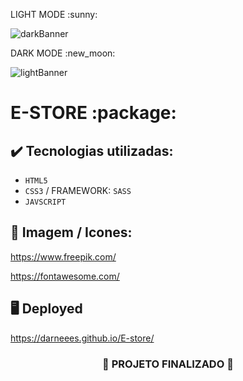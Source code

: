 <P>
  LIGHT MODE :sunny:
</P>

![darkBanner](https://github.com/darneees/E-store/assets/79709843/16d7c1ae-e619-4cd4-8026-038e7dfa4520)

<P>
  DARK MODE :new_moon:
</P>

![lightBanner](https://github.com/darneees/E-store/assets/79709843/ae2c3643-e078-4a0d-86cd-c74a91ec8133)

<h1>
  E-STORE :package:
</h1>

## ✔️ Tecnologias utilizadas:
- ``HTML5``
- ``CSS3`` / FRAMEWORK: ``SASS``
- ``JAVSCRIPT``

## :paperclip: Imagem / Icones:

https://www.freepik.com/

https://fontawesome.com/

## :desktop_computer: Deployed

https://darneees.github.io/E-store/

<h3 align="center">
  
  :construction: PROJETO FINALIZADO :construction:
  
</h3>
